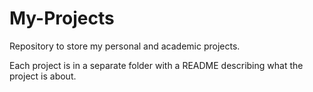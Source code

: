 # My-Projects

Repository to store my personal and academic projects.

Each project is in a separate folder with a README describing what the project is about. 

